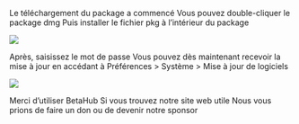 Le téléchargement du package a commencé
Vous pouvez double-cliquer le package dmg
Puis installer le fichier pkg à l’intérieur du package

![][After Install PKG]

Après, saisissez le mot de passe
Vous pouvez dès maintenant recevoir la mise à jour en accédant à Préférences \> Système \> Mise à jour de logiciels

![][System Update]

Merci d’utiliser BetaHub
Si vous trouvez notre site web utile
Nous vous prions de faire un don ou de devenir notre sponsor

[After Install PKG]: https://tva1.sinaimg.cn/large/008i3skNgy1gwqs7s1gegj311q0hqaai.jpg
[System Update]: https://tva1.sinaimg.cn/large/008i3skNgy1gwqphmcxg6j311a0hqjrp.jpg